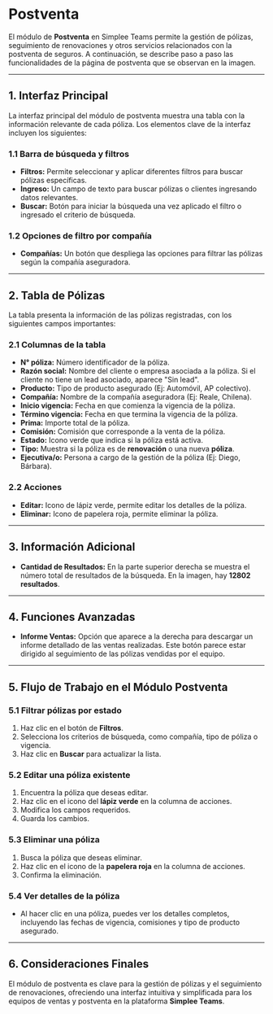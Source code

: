 # Postventa

El módulo de **Postventa** en Simplee Teams permite la gestión de pólizas, seguimiento de renovaciones y otros servicios relacionados con la postventa de seguros. A continuación, se describe paso a paso las funcionalidades de la página de postventa que se observan en la imagen.

---

## 1. Interfaz Principal

La interfaz principal del módulo de postventa muestra una tabla con la información relevante de cada póliza. Los elementos clave de la interfaz incluyen los siguientes:

### 1.1 Barra de búsqueda y filtros

- **Filtros:** Permite seleccionar y aplicar diferentes filtros para buscar pólizas específicas.
- **Ingreso:** Un campo de texto para buscar pólizas o clientes ingresando datos relevantes.
- **Buscar:** Botón para iniciar la búsqueda una vez aplicado el filtro o ingresado el criterio de búsqueda.

### 1.2 Opciones de filtro por compañía

- **Compañías:** Un botón que despliega las opciones para filtrar las pólizas según la compañía aseguradora.

---

## 2. Tabla de Pólizas

La tabla presenta la información de las pólizas registradas, con los siguientes campos importantes:

### 2.1 Columnas de la tabla

- **N° póliza:** Número identificador de la póliza.
- **Razón social:** Nombre del cliente o empresa asociada a la póliza. Si el cliente no tiene un lead asociado, aparece "Sin lead".
- **Producto:** Tipo de producto asegurado (Ej: Automóvil, AP colectivo).
- **Compañía:** Nombre de la compañía aseguradora (Ej: Reale, Chilena).
- **Inicio vigencia:** Fecha en que comienza la vigencia de la póliza.
- **Término vigencia:** Fecha en que termina la vigencia de la póliza.
- **Prima:** Importe total de la póliza.
- **Comisión:** Comisión que corresponde a la venta de la póliza.
- **Estado:** Icono verde que indica si la póliza está activa.
- **Tipo:** Muestra si la póliza es de **renovación** o una nueva **póliza**.
- **Ejecutiva/o:** Persona a cargo de la gestión de la póliza (Ej: Diego, Bárbara).

### 2.2 Acciones

- **Editar:** Icono de lápiz verde, permite editar los detalles de la póliza.
- **Eliminar:** Icono de papelera roja, permite eliminar la póliza.

---

## 3. Información Adicional

- **Cantidad de Resultados:** En la parte superior derecha se muestra el número total de resultados de la búsqueda. En la imagen, hay **12802 resultados**.

---

## 4. Funciones Avanzadas

- **Informe Ventas:** Opción que aparece a la derecha para descargar un informe detallado de las ventas realizadas. Este botón parece estar dirigido al seguimiento de las pólizas vendidas por el equipo.

---

## 5. Flujo de Trabajo en el Módulo Postventa

### 5.1 Filtrar pólizas por estado

1. Haz clic en el botón de **Filtros**.
2. Selecciona los criterios de búsqueda, como compañía, tipo de póliza o vigencia.
3. Haz clic en **Buscar** para actualizar la lista.

### 5.2 Editar una póliza existente

1. Encuentra la póliza que deseas editar.
2. Haz clic en el icono del **lápiz verde** en la columna de acciones.
3. Modifica los campos requeridos.
4. Guarda los cambios.

### 5.3 Eliminar una póliza

1. Busca la póliza que deseas eliminar.
2. Haz clic en el icono de la **papelera roja** en la columna de acciones.
3. Confirma la eliminación.

### 5.4 Ver detalles de la póliza

- Al hacer clic en una póliza, puedes ver los detalles completos, incluyendo las fechas de vigencia, comisiones y tipo de producto asegurado.

---

## 6. Consideraciones Finales

El módulo de postventa es clave para la gestión de pólizas y el seguimiento de renovaciones, ofreciendo una interfaz intuitiva y simplificada para los equipos de ventas y postventa en la plataforma **Simplee Teams**.
